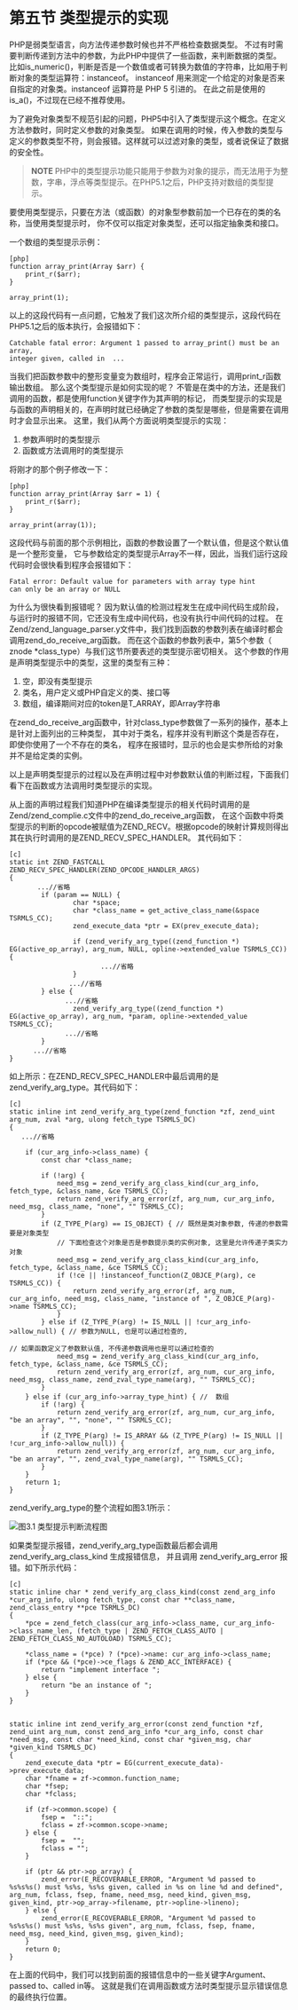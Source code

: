 # 第五节 类型提示的实现

PHP是弱类型语言，向方法传递参数时候也并不严格检查数据类型。
不过有时需要判断传递到方法中的参数，为此PHP中提供了一些函数，来判断数据的类型。
比如is_numeric()，判断是否是一个数值或者可转换为数值的字符串，比如用于判断对象的类型运算符：instanceof。
instanceof 用来测定一个给定的对象是否来自指定的对象类。instanceof 运算符是 PHP 5 引进的。
在此之前是使用的is_a()，不过现在已经不推荐使用。

为了避免对象类型不规范引起的问题，PHP5中引入了类型提示这个概念。在定义方法参数时，同时定义参数的对象类型。
如果在调用的时候，传入参数的类型与定义的参数类型不符，则会报错。这样就可以过滤对象的类型，或者说保证了数据的安全性。

>**NOTE**
>PHP中的类型提示功能只能用于参数为对象的提示，而无法用于为整数，字串，浮点等类型提示。在PHP5.1之后，PHP支持对数组的类型提示。

要使用类型提示，只要在方法（或函数）的对象型参数前加一个已存在的类的名称，当使用类型提示时，
你不仅可以指定对象类型，还可以指定抽象类和接口。

一个数组的类型提示示例：

    [php]
    function array_print(Array $arr) {
        print_r($arr);
    }

    array_print(1);

以上的这段代码有一点问题，它触发了我们这次所介绍的类型提示，这段代码在PHP5.1之后的版本执行，会报错如下：

    Catchable fatal error: Argument 1 passed to array_print() must be an array,
    integer given, called in  ...

当我们把函数参数中的整形变量变为数组时，程序会正常运行，调用print_r函数输出数组。
那么这个类型提示是如何实现的呢？
不管是在类中的方法，还是我们调用的函数，都是使用function关键字作为其声明的标记，
而类型提示的实现是与函数的声明相关的，在声明时就已经确定了参数的类型是哪些，但是需要在调用时才会显示出来。
这里，我们从两个方面说明类型提示的实现：

1. 参数声明时的类型提示
2. 函数或方法调用时的类型提示

将刚才的那个例子修改一下：

    [php]
    function array_print(Array $arr = 1) {
        print_r($arr);
    }

    array_print(array(1));

这段代码与前面的那个示例相比，函数的参数设置了一个默认值，但是这个默认值是一个整形变量，
它与参数给定的类型提示Array不一样，因此，当我们运行这段代码时会很快看到程序会报错如下：

    Fatal error: Default value for parameters with array type hint
    can only be an array or NULL

为什么为很快看到报错呢？
因为默认值的检测过程发生在成中间代码生成阶段，与运行时的报错不同，它还没有生成中间代码，也没有执行中间代码的过程。
在Zend/zend_language_parser.y文件中，我们找到函数的参数列表在编译时都会调用zend_do_receive_arg函数。
而在这个函数的参数列表中，第5个参数（ znode *class_type）与我们这节所要表述的类型提示密切相关。
这个参数的作用是声明类型提示中的类型，这里的类型有三种：

1. 空，即没有类型提示
1. 类名，用户定义或PHP自定义的类、接口等
1. 数组，编译期间对应的token是T_ARRAY，即Array字符串

在zend_do_receive_arg函数中，针对class_type参数做了一系列的操作，基本上是针对上面列出的三种类型，
其中对于类名，程序并没有判断这个类是否存在，即使你使用了一个不存在的类名，
程序在报错时，显示的也会是实参所给的对象并不是给定类的实例。

以上是声明类型提示的过程以及在声明过程中对参数默认值的判断过程，下面我们看下在函数或方法调用时类型提示的实现。

从上面的声明过程我们知道PHP在编译类型提示的相关代码时调用的是Zend/zend_complie.c文件中的zend_do_receive_arg函数，
在这个函数中将类型提示的判断的opcode被赋值为ZEND_RECV。根据opcode的映射计算规则得出其在执行时调用的是ZEND_RECV_SPEC_HANDLER。
其代码如下：

    [c]
    static int ZEND_FASTCALL  ZEND_RECV_SPEC_HANDLER(ZEND_OPCODE_HANDLER_ARGS)
    {
           ...//省略
            if (param == NULL) {
                    char *space;
                    char *class_name = get_active_class_name(&space TSRMLS_CC);
                    zend_execute_data *ptr = EX(prev_execute_data);

                    if (zend_verify_arg_type((zend_function *) EG(active_op_array), arg_num, NULL, opline->extended_value TSRMLS_CC)) {
                           ...//省略
                    }
                   ...//省略
            } else {
                  ...//省略
                    zend_verify_arg_type((zend_function *) EG(active_op_array), arg_num, *param, opline->extended_value TSRMLS_CC);
                  ...//省略
            }
          ...//省略
    }

如上所示：在ZEND_RECV_SPEC_HANDLER中最后调用的是zend_verify_arg_type。其代码如下：

    [c]
    static inline int zend_verify_arg_type(zend_function *zf, zend_uint arg_num, zval *arg, ulong fetch_type TSRMLS_DC)
    {
       ...//省略

        if (cur_arg_info->class_name) {
            const char *class_name;

            if (!arg) {
                need_msg = zend_verify_arg_class_kind(cur_arg_info, fetch_type, &class_name, &ce TSRMLS_CC);
                return zend_verify_arg_error(zf, arg_num, cur_arg_info, need_msg, class_name, "none", "" TSRMLS_CC);
            }
            if (Z_TYPE_P(arg) == IS_OBJECT) { // 既然是类对象参数, 传递的参数需要是对象类型
				// 下面检查这个对象是否是参数提示类的实例对象, 这里是允许传递子类实力对象
                need_msg = zend_verify_arg_class_kind(cur_arg_info, fetch_type, &class_name, &ce TSRMLS_CC);
                if (!ce || !instanceof_function(Z_OBJCE_P(arg), ce TSRMLS_CC)) {
                    return zend_verify_arg_error(zf, arg_num, cur_arg_info, need_msg, class_name, "instance of ", Z_OBJCE_P(arg)->name TSRMLS_CC);
                }
            } else if (Z_TYPE_P(arg) != IS_NULL || !cur_arg_info->allow_null) { // 参数为NULL, 也是可以通过检查的,
			                                                                    // 如果函数定义了参数默认值, 不传递参数调用也是可以通过检查的
                need_msg = zend_verify_arg_class_kind(cur_arg_info, fetch_type, &class_name, &ce TSRMLS_CC);
                return zend_verify_arg_error(zf, arg_num, cur_arg_info, need_msg, class_name, zend_zval_type_name(arg), "" TSRMLS_CC);
            }
        } else if (cur_arg_info->array_type_hint) { //  数组
            if (!arg) {
                return zend_verify_arg_error(zf, arg_num, cur_arg_info, "be an array", "", "none", "" TSRMLS_CC);
            }
            if (Z_TYPE_P(arg) != IS_ARRAY && (Z_TYPE_P(arg) != IS_NULL || !cur_arg_info->allow_null)) {
                return zend_verify_arg_error(zf, arg_num, cur_arg_info, "be an array", "", zend_zval_type_name(arg), "" TSRMLS_CC);
            }
        }
        return 1;
    }

zend_verify_arg_type的整个流程如图3.1所示：

![图3.1 类型提示判断流程图](../images/chapt03/03-05-01-type-hint.jpg)

如果类型提示报错，zend_verify_arg_type函数最后都会调用 zend_verify_arg_class_kind  生成报错信息，
并且调用 zend_verify_arg_error 报错。如下所示代码：

    [c]
    static inline char * zend_verify_arg_class_kind(const zend_arg_info *cur_arg_info, ulong fetch_type, const char **class_name, zend_class_entry **pce TSRMLS_DC)
    {
        *pce = zend_fetch_class(cur_arg_info->class_name, cur_arg_info->class_name_len, (fetch_type | ZEND_FETCH_CLASS_AUTO | ZEND_FETCH_CLASS_NO_AUTOLOAD) TSRMLS_CC);

        *class_name = (*pce) ? (*pce)->name: cur_arg_info->class_name;
        if (*pce && (*pce)->ce_flags & ZEND_ACC_INTERFACE) {
            return "implement interface ";
        } else {
            return "be an instance of ";
        }
    }


    static inline int zend_verify_arg_error(const zend_function *zf, zend_uint arg_num, const zend_arg_info *cur_arg_info, const char *need_msg, const char *need_kind, const char *given_msg, char *given_kind TSRMLS_DC)
    {
        zend_execute_data *ptr = EG(current_execute_data)->prev_execute_data;
        char *fname = zf->common.function_name;
        char *fsep;
        char *fclass;

        if (zf->common.scope) {
            fsep =  "::";
            fclass = zf->common.scope->name;
        } else {
            fsep =  "";
            fclass = "";
        }

        if (ptr && ptr->op_array) {
            zend_error(E_RECOVERABLE_ERROR, "Argument %d passed to %s%s%s() must %s%s, %s%s given, called in %s on line %d and defined", arg_num, fclass, fsep, fname, need_msg, need_kind, given_msg, given_kind, ptr->op_array->filename, ptr->opline->lineno);
        } else {
            zend_error(E_RECOVERABLE_ERROR, "Argument %d passed to %s%s%s() must %s%s, %s%s given", arg_num, fclass, fsep, fname, need_msg, need_kind, given_msg, given_kind);
        }
        return 0;
    }

在上面的代码中，我们可以找到前面的报错信息中的一些关键字Argument、 passed to、called in等。
这就是我们在调用函数或方法时类型提示显示错误信息的最终执行位置。

